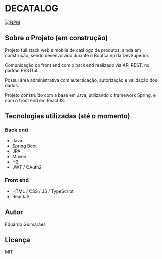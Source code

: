 # DECATALOG
[![NPM](https://img.shields.io/npm/l/react)](https://github.com/Eduguimar/DECatalog/blob/master/LICENSE) 


## Sobre o Projeto (em construção)

Projeto full stack web e mobile de catálogo de produtos, ainda em construção, sendo desenvolvido durante o Bootcamp da DevSuperior.

Comunicação do front end com o back end realizado via API REST, no padrão RESTful.

Possui área administrativa com autenticação, autorização e validação dos dados.

Projeto construído com a base em Java, utilizando o framework Spring, e com o front end em ReactJS.


## Tecnologias utilizadas (até o momento)
### Back end
- Java
- Spring Boot
- JPA
- Maven
- H2
- JWT / OAuth2
### Front end
- HTML / CSS / JS / TypeScript
- ReactJS


## Autor
Eduardo Guimarães

## Licença
[MIT](https://github.com/Eduguimar/DECatalog/blob/master/LICENSE)
